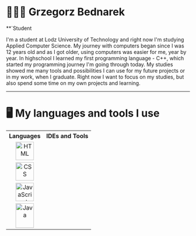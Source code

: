 # 👨🏻‍💻 Grzegorz Bednarek

**`Student

I'm a student at Lodz University of Technology and right now I'm studying Applied Computer Science. My journey with computers began since I was 12 years old and as I got older, using computers was easier for me, year by year. In highschool I learned my first programming language - C++, which started my programming journey I'm going through today. 
My studies showed me many tools and possibilities I can use for my future projects or in my work, when I graduate. Right now I want to focus on my studies, but also spend some time on my own projects and learning. 

---

# 🖥️ My languages and tools I use
<table>
  <tr>
    <th>Languages</th>
    <th>IDEs and Tools</th>
  </tr>
  <tr>
    <td align="center">
      <img alt="HTML" width="50" height="50" src="https://cdn.pixabay.com/photo/2017/08/05/11/16/logo-2582748_640.png" />
    </td>
  </tr>
  <tr>
    <td align="center">
      <img alt="CSS" width="50" height="50" src="https://cdn.pixabay.com/photo/2017/08/05/11/16/logo-2582747_1280.png" />
    </td>
  </tr>
  <tr>
    <td align="center">
      <img alt="JavaScript" width="50" height="50" src="https://upload.wikimedia.org/wikipedia/commons/6/6a/JavaScript-logo.png" />
    </td>
  </tr>
  <tr>
    <td align="center">
      <img alt="Java" width="50" height="67" src="https://seeklogo.com/images/J/java-logo-7F8B35BAB3-seeklogo.com.png" />
    </td>
	</tr>
</table>
